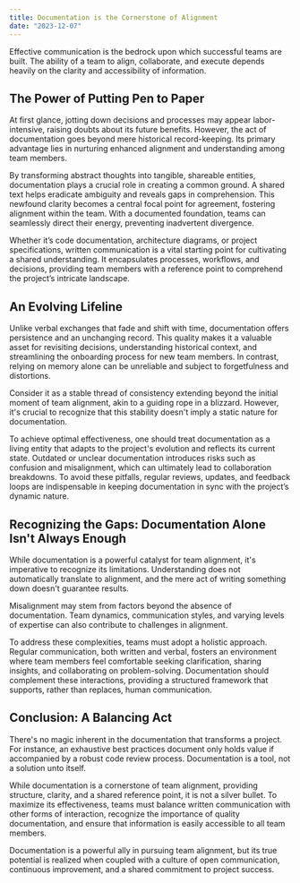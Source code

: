```yaml
---
title: Documentation is the Cornerstone of Alignment
date: "2023-12-07"
---
```


Effective communication is the bedrock upon which successful teams are built. The ability of a team to align, collaborate, and execute depends heavily on the clarity and accessibility of information. 

## The Power of Putting Pen to Paper

At first glance, jotting down decisions and processes may appear labor-intensive, raising doubts about its future benefits. However, the act of documentation goes beyond mere historical record-keeping. Its primary advantage lies in nurturing enhanced alignment and understanding among team members.

By transforming abstract thoughts into tangible, shareable entities, documentation plays a crucial role in creating a common ground. A shared text helps eradicate ambiguity and reveals gaps in comprehension. This newfound clarity becomes a central focal point for agreement, fostering alignment within the team. With a documented foundation, teams can seamlessly direct their energy, preventing inadvertent divergence.

Whether it’s code documentation, architecture diagrams, or project specifications, written communication is a vital starting point for cultivating a shared understanding. It encapsulates processes, workflows, and decisions, providing team members with a reference point to comprehend the project’s intricate landscape.

## An Evolving Lifeline

Unlike verbal exchanges that fade and shift with time, documentation offers persistence and an unchanging record. This quality makes it a valuable asset for revisiting decisions, understanding historical context, and streamlining the onboarding process for new team members. In contrast, relying on memory alone can be unreliable and subject to forgetfulness and distortions.

Consider it as a stable thread of consistency extending beyond the initial moment of team alignment, akin to a guiding rope in a blizzard. However, it's crucial to recognize that this stability doesn't imply a static nature for documentation.

To achieve optimal effectiveness, one should treat documentation as a living entity that adapts to the project's evolution and reflects its current state. Outdated or unclear documentation introduces risks such as confusion and misalignment, which can ultimately lead to collaboration breakdowns. To avoid these pitfalls, regular reviews, updates, and feedback loops are indispensable in keeping documentation in sync with the project’s dynamic nature.

## Recognizing the Gaps: Documentation Alone Isn't Always Enough

While documentation is a powerful catalyst for team alignment, it's imperative to recognize its limitations. Understanding does not automatically translate to alignment, and the mere act of writing something down doesn't guarantee results.

Misalignment may stem from factors beyond the absence of documentation. Team dynamics, communication styles, and varying levels of expertise can also contribute to challenges in alignment.

To address these complexities, teams must adopt a holistic approach. Regular communication, both written and verbal, fosters an environment where team members feel comfortable seeking clarification, sharing insights, and collaborating on problem-solving. Documentation should complement these interactions, providing a structured framework that supports, rather than replaces, human communication.

## Conclusion: A Balancing Act

There's no magic inherent in the documentation that transforms a project. For instance, an exhaustive best practices document only holds value if accompanied by a robust code review process. Documentation is a tool, not a solution unto itself.

While documentation is a cornerstone of team alignment, providing structure, clarity, and a shared reference point, it is not a silver bullet. To maximize its effectiveness, teams must balance written communication with other forms of interaction, recognize the importance of quality documentation, and ensure that information is easily accessible to all team members.

Documentation is a powerful ally in pursuing team alignment, but its true potential is realized when coupled with a culture of open communication, continuous improvement, and a shared commitment to project success.

